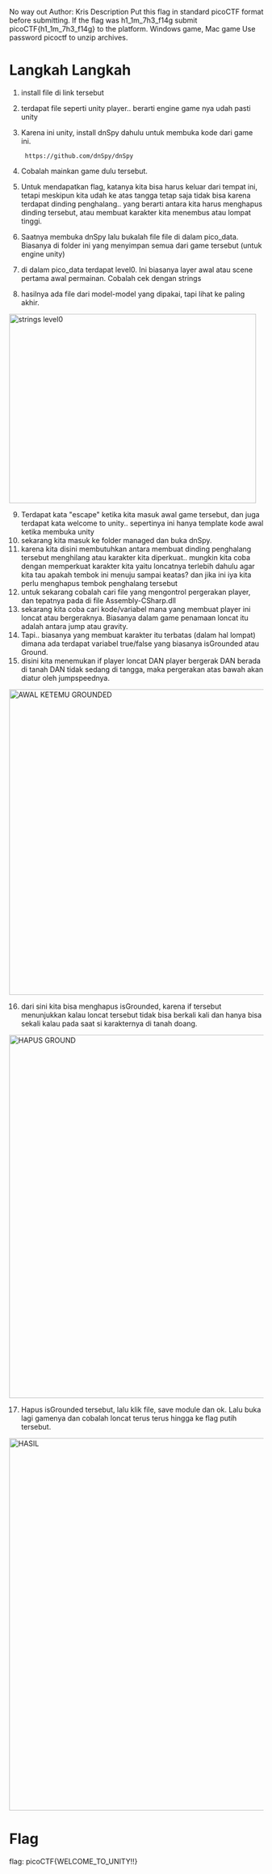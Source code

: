 No way out
Author: Kris
Description
Put this flag in standard picoCTF format before submitting. If the flag was h1_1m_7h3_f14g submit picoCTF{h1_1m_7h3_f14g} to the platform. Windows game, Mac game Use password picoctf to unzip archives.

# Langkah Langkah
1. install file di link tersebut
2. terdapat file seperti unity player.. berarti engine game nya udah pasti unity
3. Karena ini unity, install dnSpy dahulu untuk membuka kode dari game ini.

		https://github.com/dnSpy/dnSpy

4. Cobalah mainkan game dulu tersebut.
5. Untuk mendapatkan flag, katanya kita bisa harus keluar dari tempat ini, tetapi meskipun kita udah ke atas tangga tetap saja tidak bisa karena terdapat dinding penghalang.. yang berarti antara kita harus menghapus dinding tersebut, atau membuat karakter kita menembus atau lompat tinggi.
6. Saatnya membuka dnSpy lalu bukalah file file di dalam pico_data. Biasanya di folder ini yang menyimpan semua dari game tersebut (untuk engine unity)
7. di dalam pico_data terdapat level0. Ini biasanya layer awal atau scene pertama awal permainan. Cobalah cek dengan strings
8. hasilnya ada file dari model-model yang dipakai, tapi lihat ke paling akhir.

<img width="489" height="374" alt="strings level0" src="https://github.com/user-attachments/assets/4e40e022-0764-4014-9136-8b5af5774e66" />

9. Terdapat kata "escape" ketika kita masuk awal game tersebut, dan juga terdapat kata welcome to unity.. sepertinya ini hanya template kode awal ketika membuka unity
10. sekarang kita masuk ke folder managed dan buka dnSpy.
11. karena kita disini membutuhkan antara membuat dinding penghalang tersebut menghilang atau karakter kita diperkuat.. mungkin kita coba dengan memperkuat karakter kita yaitu loncatnya terlebih dahulu agar kita tau apakah tembok ini menuju sampai keatas? dan jika ini iya kita perlu menghapus tembok penghalang tersebut
12. untuk sekarang cobalah cari file yang mengontrol pergerakan player, dan tepatnya pada di file Assembly-CSharp.dll 
13. sekarang kita coba cari kode/variabel mana yang membuat player ini loncat atau bergeraknya. Biasanya dalam game penamaan loncat itu adalah antara jump atau gravity.
14. Tapi.. biasanya yang membuat karakter itu terbatas (dalam hal lompat) dimana ada terdapat variabel true/false yang biasanya isGrounded atau Ground.
15. disini kita menemukan if player loncat DAN player bergerak DAN berada di tanah DAN tidak sedang di tangga, maka pergerakan atas bawah akan diatur oleh jumpspeednya.

<img width="974" height="604" alt="AWAL KETEMU GROUNDED" src="https://github.com/user-attachments/assets/701c07d6-b0ac-4cdc-bd8a-232b2dda73f1" />

16. dari sini kita bisa menghapus isGrounded, karena if tersebut menunjukkan kalau loncat tersebut tidak bisa berkali kali dan hanya bisa sekali kalau pada saat si karakternya di tanah doang.

<img width="1248" height="718" alt="HAPUS GROUND" src="https://github.com/user-attachments/assets/1cae2f1d-94e6-4f71-944c-b84d04bcfcd6" />


17. Hapus isGrounded tersebut, lalu klik file, save module dan ok. Lalu buka lagi gamenya dan cobalah loncat terus terus hingga ke flag putih tersebut.

<img width="1679" height="736" alt="HASIL" src="https://github.com/user-attachments/assets/622eccda-02f9-4834-927e-556af6880019" />


# Flag
flag: picoCTF{WELCOME_TO_UNITY!!}
